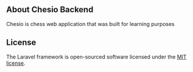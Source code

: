 ## About Chesio Backend

Chesio is chess web application that was built for learning purposes

## License

The Laravel framework is open-sourced software licensed under the [MIT license](https://opensource.org/licenses/MIT).
